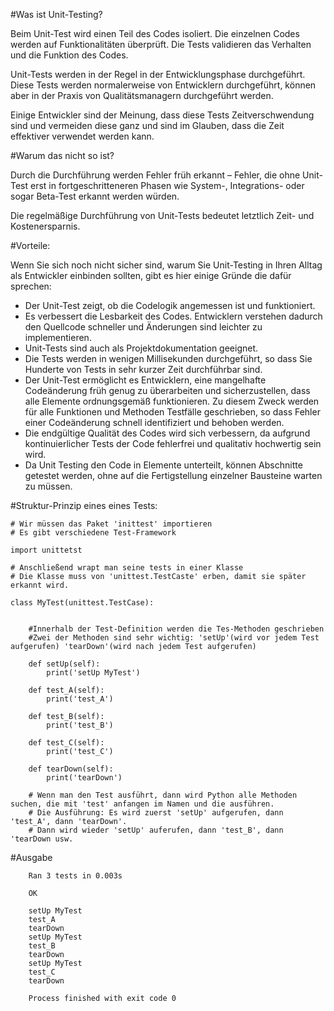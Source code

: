 #Was ist Unit-Testing?

Beim Unit-Test wird einen Teil des Codes isoliert. Die einzelnen Codes werden auf Funktionalitäten überprüft. Die Tests validieren das Verhalten und die Funktion des Codes.

Unit-Tests werden in der Regel in der Entwicklungsphase durchgeführt. Diese Tests werden normalerweise von Entwicklern durchgeführt, können aber in der Praxis von Qualitätsmanagern durchgeführt werden.

Einige Entwickler sind der Meinung, dass diese Tests Zeitverschwendung sind und vermeiden diese ganz und sind im Glauben, dass die Zeit effektiver verwendet werden kann.


#Warum das nicht so ist?

Durch die Durchführung werden Fehler früh erkannt – Fehler, die ohne Unit-Test erst in fortgeschritteneren Phasen wie System-, Integrations- oder sogar Beta-Test erkannt werden würden.

Die regelmäßige Durchführung von Unit-Tests bedeutet letztlich Zeit- und Kostenersparnis.


#Vorteile:


Wenn Sie sich noch nicht sicher sind, warum Sie Unit-Testing in Ihren Alltag als Entwickler einbinden sollten, gibt es hier einige Gründe die dafür sprechen:

- Der Unit-Test zeigt, ob die Codelogik angemessen ist und funktioniert.
- Es verbessert die Lesbarkeit des Codes. Entwicklern verstehen dadurch den Quellcode schneller und Änderungen sind leichter zu implementieren.
- Unit-Tests sind auch als Projektdokumentation geeignet.
- Die Tests werden in wenigen Millisekunden durchgeführt, so dass Sie Hunderte von Tests in sehr kurzer Zeit durchführbar sind.
- Der Unit-Test ermöglicht es Entwicklern, eine mangelhafte Codeänderung früh genug zu überarbeiten und sicherzustellen, dass alle Elemente ordnungsgemäß funktionieren. Zu diesem Zweck werden für alle Funktionen und Methoden Testfälle geschrieben, so dass Fehler einer Codeänderung schnell identifiziert und behoben werden.
- Die endgültige Qualität des Codes wird sich verbessern, da aufgrund kontinuierlicher Tests der Code fehlerfrei und qualitativ hochwertig sein wird.
- Da Unit Testing den Code in Elemente unterteilt, können Abschnitte getestet werden, ohne auf die Fertigstellung einzelner Bausteine warten zu müssen.



#Struktur-Prinzip eines eines Tests:
    
    # Wir müssen das Paket 'inittest' importieren
    # Es gibt verschiedene Test-Framework
    
    import unittetst

    # Anschließend wrapt man seine tests in einer Klasse
    # Die Klasse muss von 'unittest.TestCaste' erben, damit sie später erkannt wird.
    
    class MyTest(unittest.TestCase):
        
    
        #Innerhalb der Test-Definition werden die Tes-Methoden geschrieben
        #Zwei der Methoden sind sehr wichtig: 'setUp'(wird vor jedem Test aufgerufen) 'tearDown'(wird nach jedem Test aufgerufen)
        
        def setUp(self):
            print('setUp MyTest')

        def test_A(self):
            print('test_A')

        def test_B(self):
            print('test_B')

        def test_C(self):
            print('test_C')

        def tearDown(self):
            print('tearDown')

        # Wenn man den Test ausführt, dann wird Python alle Methoden suchen, die mit 'test' anfangen im Namen und die ausführen.
        # Die Ausführung: Es wird zuerst 'setUp' aufgerufen, dann 'test_A', dann 'tearDown'. 
        # Dann wird wieder 'setUp' auferufen, dann 'test_B', dann 'tearDown usw. 


#Ausgabe

        Ran 3 tests in 0.003s

        OK

        setUp MyTest
        test_A
        tearDown
        setUp MyTest
        test_B
        tearDown
        setUp MyTest
        test_C
        tearDown

        Process finished with exit code 0
